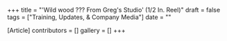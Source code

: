 +++
title = "'Wild wood ??? From Greg's Studio' (1/2 In. Reel)"
draft = false
tags = ["Training, Updates, & Company Media"]
date = ""

[Article]
contributors = []
gallery = []
+++